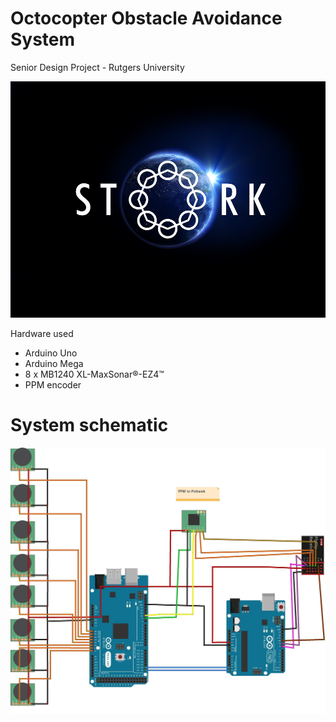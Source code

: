 # Octocopter Obstacle Avoidance System

Senior Design Project - Rutgers University

![alt tag](https://github.com/pv9/Octocopter-Obstacle-Avoidance-System/blob/master/STORK_Logo.jpg)

Hardware used
- Arduino Uno
- Arduino Mega
- 8 x MB1240 XL-MaxSonar®-EZ4™
- PPM encoder

# System schematic

![alt tag](https://github.com/pv9/Octocopter-Obstacle-Avoidance-System/blob/master/SystemSchematic.jpg)
